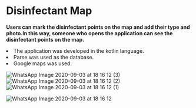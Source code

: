 # Disinfectant Map
<b>Users can mark the disinfectant points on the map and add their type and photo.In this way, someone who opens the application can see the disinfectant points on the map.</b>
<li>The application was developed in the kotlin language.</li>
<li>Parse was used as the database.</li>
<li>Google maps was used.</li>


![WhatsApp Image 2020-09-03 at 18 16 12 (3)](https://user-images.githubusercontent.com/60261458/92134114-ce3a3f80-ee11-11ea-9b12-4c1cf4104a12.jpeg)
![WhatsApp Image 2020-09-03 at 18 16 12 (2)](https://user-images.githubusercontent.com/60261458/92134109-cc707c00-ee11-11ea-8aa1-b4c7889d2e45.jpeg)
![WhatsApp Image 2020-09-03 at 18 16 12 (1)](https://user-images.githubusercontent.com/60261458/92134103-caa6b880-ee11-11ea-9a4d-12905e7aa609.jpeg)

![WhatsApp Image 2020-09-03 at 18 16 12](https://user-images.githubusercontent.com/60261458/92134120-ced2d600-ee11-11ea-88a0-d5eb4403e96d.jpeg)
